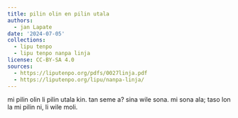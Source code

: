 ```yaml
---
title: pilin olin en pilin utala
authors:
  - jan Lapate
date: '2024-07-05'
collections:
  - lipu tenpo
  - lipu tenpo nanpa linja
license: CC-BY-SA 4.0
sources:
  - https://liputenpo.org/pdfs/0027linja.pdf
  - https://liputenpo.org/lipu/nanpa-linja/
---
```


mi pilin olin li pilin utala kin. tan seme a? sina wile sona. mi sona ala; taso lon la mi pilin ni, li wile moli.